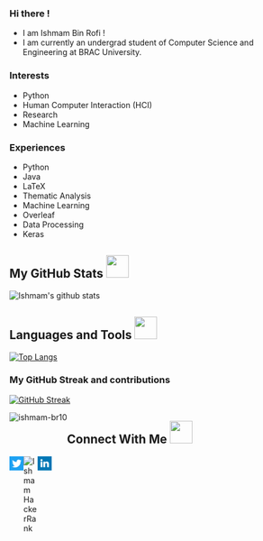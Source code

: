 
### Hi there !
- I am Ishmam Bin Rofi ! 
- I am currently an undergrad student of Computer Science and Engineering at BRAC University.

<!--- Interests -->
### Interests
- Python
- Human Computer Interaction (HCI)
- Research
- Machine Learning

### Experiences
- Python
- Java
- LaTeX
- Thematic Analysis
- Machine Learning
- Overleaf
- Data Processing
- Keras


<!-- Github Stats -->

<h2> My GitHub Stats <img src='https://media1.giphy.com/media/du3J3cXyzhj75IOgvA/giphy.gif?cid=ecf05e47x2g034i9pzwtzzsd3xgg2w9nr94t4tflbbgo3008&rid=giphy.gif' width="40px" height="40px"> </h2>

![Ishmam's github stats](https://github-readme-stats.vercel.app/api?username=ishmam-br10&show_icons=true&title_color=ffc857&icon_color=8ac926&text_color=daf7dc&bg_color=151515&hide=["stars"])

<h2>
    Languages and Tools <img src = "https://media2.giphy.com/media/QssGEmpkyEOhBCb7e1/giphy.gif?cid=ecf05e47a0n3gi1bfqntqmob8g9aid1oyj2wr3ds3mg700bl&rid=giphy.gif" width="40px" height="40px">
</h2>  

[![Top Langs](https://github-readme-stats.vercel.app/api/top-langs/?username=ishmam-br10&layout=compact&text_color=daf7dc&bg_color=151515)](https://github.com/anuraghazra/github-readme-stats)

### My GitHub Streak and contributions
[![GitHub Streak](https://streak-stats.demolab.com/?user=ishmam-br10)](https://git.io/streak-stats)




<!-- Connect with me -->
<div align="center">
<span align="left"> <img src="https://komarev.com/ghpvc/?username=ishmam-br10&label=Profile%20views&color=0e75b6&style=flat" alt="ishmam-br10" align="left"/></span>
</div>
<h2>
    Connect With Me <img src = "https://media2.giphy.com/media/al7grkbrCChTAPEfyh/giphy.gif?cid=ecf05e47a0n3gi1bfqntqmob8g9aid1oyj2wr3ds3mg700bl&rid=giphy.gif" width="40px" height="40px">
</h2>  
<a href="https://twitter.com/ishmam_rafi" rel="nofollow">
<img align="left" alt="ishmam_rafi" width="25px" src="https://raw.githubusercontent.com/edent/SuperTinyIcons/099dc12b59179d07d534069bc8551718f786d91a/images/svg/twitter.svg" style="max-width: 100%;">
</a>
<a href="https://www.hackerrank.com/ishmambinrofi301" rel="nofollow">
  <img align="left" alt="Ishmam HackerRank" width="25px" src="https://cdnjs.cloudflare.com/ajax/libs/line-awesome/1.3.0/svg/hackerrank.svg" style="max-width: 100%;">
</a>
<a href="https://www.linkedin.com/in/ishmam-bin-rofi-a18758243/" rel="nofollow">
  <img align="left" alt="Ishmam Bin Rofi" width="25px" src="https://raw.githubusercontent.com/edent/SuperTinyIcons/099dc12b59179d07d534069bc8551718f786d91a/images/svg/linkedin.svg" style="max-width: 100%;">
</a>


